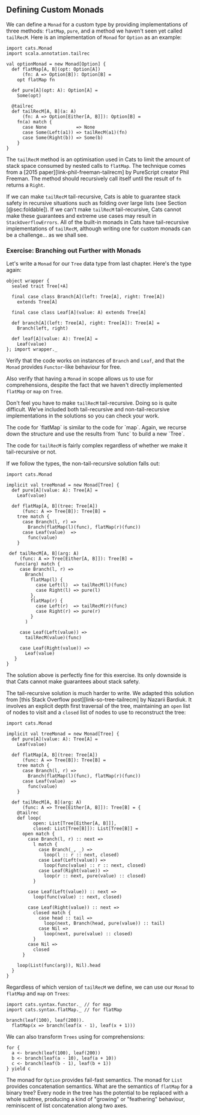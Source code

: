 ## Defining Custom Monads

We can define a `Monad` for a custom type
by providing implementations of three methods:
`flatMap`, `pure`, and
a method we haven't seen yet called `tailRecM`.
Here is an implementation of `Monad` for `Option` as an example:

```tut:book:silent
import cats.Monad
import scala.annotation.tailrec

val optionMonad = new Monad[Option] {
  def flatMap[A, B](opt: Option[A])
      (fn: A => Option[B]): Option[B] =
    opt flatMap fn

  def pure[A](opt: A): Option[A] =
    Some(opt)

  @tailrec
  def tailRecM[A, B](a: A)
      (fn: A => Option[Either[A, B]]): Option[B] =
    fn(a) match {
      case None           => None
      case Some(Left(a1)) => tailRecM(a1)(fn)
      case Some(Right(b)) => Some(b)
    }
}
```

The `tailRecM` method is an optimisation used in Cats to limit
the amount of stack space consumed by nested calls to `flatMap`.
The technique comes from a [2015 paper][link-phil-freeman-tailrecm]
by PureScript creator Phil Freeman.
The method should recursively call itself
until the result of `fn` returns a `Right`.

If we can make `tailRecM` tail-recursive,
Cats is able to guarantee stack safety
in recursive situations such as
folding over large lists (see Section [@sec:foldable]).
If we can't make `tailRecM` tail-recursive,
Cats cannot make these guarantees
and extreme use cases may result in `StackOverflowErrors`.
All of the built-in monads in Cats have
tail-recursive implementations of `tailRecM`,
although writing one for custom monads
can be a challenge... as we shall see.

### Exercise: Branching out Further with Monads

Let's write a `Monad` for our `Tree` data type from last chapter.
Here's the type again:

```tut:book:silent
object wrapper {
  sealed trait Tree[+A]

  final case class Branch[A](left: Tree[A], right: Tree[A])
    extends Tree[A]

  final case class Leaf[A](value: A) extends Tree[A]

  def branch[A](left: Tree[A], right: Tree[A]): Tree[A] =
    Branch(left, right)

  def leaf[A](value: A): Tree[A] =
    Leaf(value)
}; import wrapper._
```

Verify that the code works on instances of `Branch` and `Leaf`,
and that the `Monad` provides `Functor`-like behaviour for free.

Also verify that having a `Monad` in scope allows us to use for comprehensions,
despite the fact that we haven't directly implemented `flatMap` or `map` on `Tree`.

Don't feel you have to make `tailRecM` tail-recursive.
Doing so is quite difficult.
We've included both tail-recursive
and non-tail-recursive implementations
in the solutions so you can check your work.

<div class="solution">
The code for `flatMap` is similar to the code for `map`.
Again, we recurse down the structure
and use the results from `func` to build a new `Tree`.

The code for `tailRecM` is fairly complex
regardless of whether we make it tail-recursive or not.

If we follow the types,
the non-tail-recursive solution falls out:

```tut:book:silent
import cats.Monad

implicit val treeMonad = new Monad[Tree] {
  def pure[A](value: A): Tree[A] =
    Leaf(value)

  def flatMap[A, B](tree: Tree[A])
      (func: A => Tree[B]): Tree[B] =
    tree match {
      case Branch(l, r) =>
        Branch(flatMap(l)(func), flatMap(r)(func))
      case Leaf(value)  =>
        func(value)
    }

 def tailRecM[A, B](arg: A)
     (func: A => Tree[Either[A, B]]): Tree[B] =
   func(arg) match {
     case Branch(l, r) =>
       Branch(
         flatMap(l) {
           case Left(l)  => tailRecM(l)(func)
           case Right(l) => pure(l)
         },
         flatMap(r) {
           case Left(r)  => tailRecM(r)(func)
           case Right(r) => pure(r)
         }
       )

     case Leaf(Left(value)) =>
       tailRecM(value)(func)

     case Leaf(Right(value)) =>
       Leaf(value)
   }
}
```

The solution above is perfectly fine for this exercise.
Its only downside is that Cats cannot make guarantees about stack safety.

The tail-recursive solution is much harder to write.
We adapted this solution from
[this Stack Overflow post][link-so-tree-tailrecm] by Nazarii Bardiuk.
It involves an explicit depth first traversal of the tree,
maintaining an `open` list of nodes to visit
and a `closed` list of nodes to use to reconstruct the tree:

```tut:book:silent
import cats.Monad

implicit val treeMonad = new Monad[Tree] {
  def pure[A](value: A): Tree[A] =
    Leaf(value)

  def flatMap[A, B](tree: Tree[A])
      (func: A => Tree[B]): Tree[B] =
    tree match {
      case Branch(l, r) =>
        Branch(flatMap(l)(func), flatMap(r)(func))
      case Leaf(value)  =>
        func(value)
    }

  def tailRecM[A, B](arg: A)
      (func: A => Tree[Either[A, B]]): Tree[B] = {
    @tailrec
    def loop(
          open: List[Tree[Either[A, B]]],
          closed: List[Tree[B]]): List[Tree[B]] =
      open match {
        case Branch(l, r) :: next =>
          l match {
            case Branch(_, _) =>
              loop(l :: r :: next, closed)
            case Leaf(Left(value)) =>
              loop(func(value) :: r :: next, closed)
            case Leaf(Right(value)) =>
              loop(r :: next, pure(value) :: closed)
          }

        case Leaf(Left(value)) :: next =>
          loop(func(value) :: next, closed)

        case Leaf(Right(value)) :: next =>
          closed match {
            case head :: tail =>
              loop(next, Branch(head, pure(value)) :: tail)
            case Nil =>
              loop(next, pure(value) :: closed)
          }
        case Nil =>
          closed
      }

    loop(List(func(arg)), Nil).head
  }
}
```

Regardless of which version of `tailRecM` we define,
we can use our `Monad` to `flatMap` and `map` on `Trees`:

```tut:book:silent
import cats.syntax.functor._ // for map
import cats.syntax.flatMap._ // for flatMap
```

```tut:book
branch(leaf(100), leaf(200)).
  flatMap(x => branch(leaf(x - 1), leaf(x + 1)))
```

We can also transform `Trees` using for comprehensions:

```tut:book
for {
  a <- branch(leaf(100), leaf(200))
  b <- branch(leaf(a - 10), leaf(a + 10))
  c <- branch(leaf(b - 1), leaf(b + 1))
} yield c
```

The monad for `Option` provides fail-fast semantics.
The monad for `List` provides concatenation semantics.
What are the semantics of `flatMap` for a binary tree?
Every node in the tree has the potential to be replaced with a whole subtree,
producing a kind of "growing" or "feathering" behaviour,
reminiscent of list concatenation along two axes.
</div>
